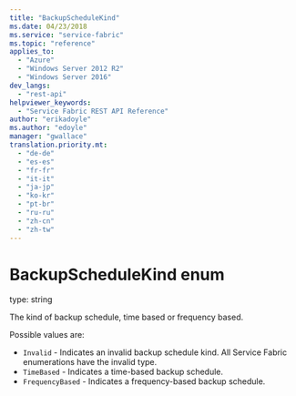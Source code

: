 ```yaml
---
title: "BackupScheduleKind"
ms.date: 04/23/2018
ms.service: "service-fabric"
ms.topic: "reference"
applies_to: 
  - "Azure"
  - "Windows Server 2012 R2"
  - "Windows Server 2016"
dev_langs: 
  - "rest-api"
helpviewer_keywords: 
  - "Service Fabric REST API Reference"
author: "erikadoyle"
ms.author: "edoyle"
manager: "gwallace"
translation.priority.mt: 
  - "de-de"
  - "es-es"
  - "fr-fr"
  - "it-it"
  - "ja-jp"
  - "ko-kr"
  - "pt-br"
  - "ru-ru"
  - "zh-cn"
  - "zh-tw"
---
```

# BackupScheduleKind enum

type: string

The kind of backup schedule, time based or frequency based.


Possible values are: 

  - `Invalid` - Indicates an invalid backup schedule kind. All Service Fabric enumerations have the invalid type.
  - `TimeBased` - Indicates a time-based backup schedule.
  - `FrequencyBased` - Indicates a frequency-based backup schedule.

